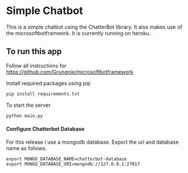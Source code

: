 # Simple Chatbot
This is a simple chatbot using the ChatterBot library. It also makes use of the microsoftbotframwork. It is currently running on heroku.

## To run this app
Follow all instructions for https://github.com/Grungnie/microsoftbotframework

Install required packages using pip
```sh
pip install requirements.txt
```
To start the server
```sh
python main.py
```

#### Configure Chatterbot Database
For this release I use a mongodb database. Export the uri and database name as follows.
```
export MONGO_DATABASE_NAME=chatterbot-database
export MONGO_DATABASE_URI=mongodb://127.0.0.1:27017
```
